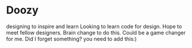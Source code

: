 # Doozy
designing to inspire and learn
Looking to learn code for design. Hope to meet fellow designers.
Brain change to do this. Could be a game changer for me.
Did I forget something?
you need to add this:)
